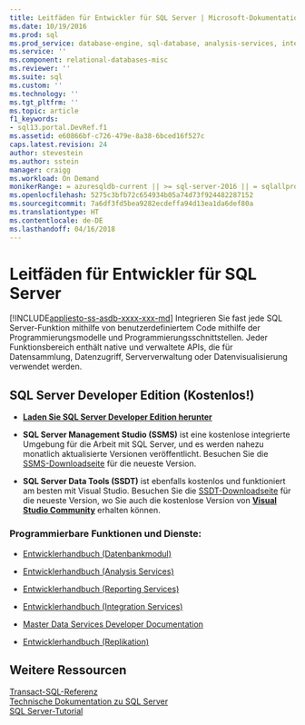 ```yaml
---
title: Leitfäden für Entwickler für SQL Server | Microsoft-Dokumentation
ms.date: 10/19/2016
ms.prod: sql
ms.prod_service: database-engine, sql-database, analysis-services, integration-services, reporting-services, master-data-services
ms.service: ''
ms.component: relational-databases-misc
ms.reviewer: ''
ms.suite: sql
ms.custom: ''
ms.technology: ''
ms.tgt_pltfrm: ''
ms.topic: article
f1_keywords:
- sql13.portal.DevRef.f1
ms.assetid: e60866bf-c726-479e-8a38-6bced16f527c
caps.latest.revision: 24
author: stevestein
ms.author: sstein
manager: craigg
ms.workload: On Demand
monikerRange: = azuresqldb-current || >= sql-server-2016 || = sqlallproducts-allversions
ms.openlocfilehash: 5275c3bfb72c654934b05a74d73f924482287152
ms.sourcegitcommit: 7a6df3fd5bea9282ecdeffa94d13ea1da6def80a
ms.translationtype: HT
ms.contentlocale: de-DE
ms.lasthandoff: 04/16/2018
---
```

# <a name="developer-guides-for-sql-server"></a>Leitfäden für Entwickler für SQL Server
[!INCLUDE[appliesto-ss-asdb-xxxx-xxx-md](../includes/appliesto-ss-asdb-xxxx-xxx-md.md)]
  Integrieren Sie fast jede SQL Server-Funktion mithilfe von benutzerdefiniertem Code mithilfe der Programmierungsmodelle und Programmierungsschnittstellen. Jeder Funktionsbereich enthält native und verwaltete APIs, die für Datensammlung, Datenzugriff, Serververwaltung oder Datenvisualisierung verwendet werden.  
  
## <a name="sql-server-developer-edition-free"></a>SQL Server Developer Edition (Kostenlos!)

- [**Laden Sie SQL Server Developer Edition herunter**](https://my.visualstudio.com/Downloads?q=SQL%20Server%20Developer)

- **SQL Server Management Studio (SSMS)** ist eine kostenlose integrierte Umgebung für die Arbeit mit SQL Server, und es werden nahezu monatlich aktualisierte Versionen veröffentlicht. Besuchen Sie die [SSMS-Downloadseite](../ssms/download-sql-server-management-studio-ssms.md) für die neueste Version.

- **SQL Server Data Tools (SSDT)** ist ebenfalls kostenlos und funktioniert am besten mit Visual Studio. Besuchen Sie die [SSDT-Downloadseite](../ssdt/download-sql-server-data-tools-ssdt.md) für die neueste Version, wo Sie auch die kostenlose Version von **[Visual Studio Community](https://www.visualstudio.com/products/visual-studio-community-vs.aspx)** erhalten können.

  
### <a name="programmable-features-and-services"></a>Programmierbare Funktionen und Dienste: 
 - [Entwicklerhandbuch (Datenbankmodul)](../relational-databases/database-engine-developer-documentation.md)  
  
 - [Entwicklerhandbuch (Analysis Services)](../analysis-services/analysis-services-developer-documentation.md)  
  
 - [Entwicklerhandbuch (Reporting Services)](../reporting-services/reporting-services-developer-documentation.md)  
  
 - [Entwicklerhandbuch (Integration Services)](../integration-services/integration-services-developer-documentation.md)  
  
 - [Master Data Services Developer Documentation](../master-data-services/develop/master-data-services-developer-documentation.md)  
  
 - [Entwicklerhandbuch (Replikation)](../relational-databases/replication/concepts/replication-developer-documentation.md)  
  
## <a name="more-resources"></a>Weitere Ressourcen 

 [Transact-SQL-Referenz](../t-sql/language-reference.md)   
 [Technische Dokumentation zu SQL Server](../sql-server/sql-server-technical-documentation.md)   
 [SQL Server-Tutorial](../sql-server/tutorials-for-sql-server-2016.md)  
  
